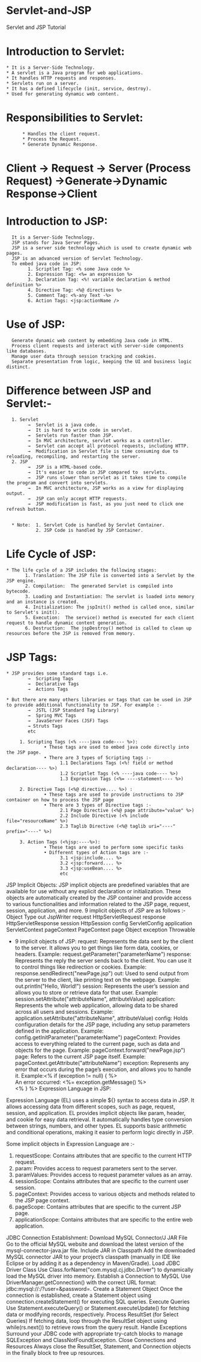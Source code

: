 # Servlet-and-JSP
Servlet and JSP Tutorial

# Introduction to Servlet:
    * It is a Server-Side Technology.
    * A servlet is a Java program for web applications.
    * It handles HTTP requests and responses.
    * Servlets run on a server.
    * It has a defined lifecycle (init, service, destroy).
    * Used for generating dynamic web content.
   # Responsibilities to Servlet:
          * Handles the client request.
          * Process the Request.
          * Generate Dynamic Response.

# Client → Request → Server (Process Request) →Generate→Dynamic Response→Client


# Introduction to JSP:
      It is a Server-Side Technology.
      JSP stands for Java Server Pages.
      JSP is a server side technology which is used to create dynamic web pages.
      JSP is an advanced version of Servlet Technology.
      To embed java code in JSP:
            1. Scriptlet Tag: <% some Java code %>
            2. Expression Tag: <%= an expression %>
            3. Declaration Tag: <%! variable declaration & method definition %>
            4. Directive Tag: <%@ directives %>
            5. Comment Tag: <%-any Text -%>
            6. Action Tags: <jsp:actionName />
# Use of JSP:
      Generate dynamic web content by embedding Java code in HTML.
      Process client requests and interact with server-side components like databases.
      Manage user data through session tracking and cookies.
      Separate presentation from logic, keeping the UI and business logic distinct.

# Difference between JSP and Servlet:-
      1. Servlet
            →  Servlet is a java code.
            →  It is hard to write code in servlet. 
            →  Servlets run faster than JSP.
            →  In MVC architecture, servlet works as a controller.
            →  Servlet can accept all protocol requests, including HTTP.
            →  Modification in Servlet file is time consuming due to reloading, recompiling, and restarting the server. 
      2. JSP
            →  JSP is a HTML-based code.
            →  It's easier to code in JSP compared to  servlets.
            →  JSP runs slower than servlet as it takes time to compile the program and convert into servlets.
            →  In MVC architecture, JSP works as a view for displaying output. 
            →  JSP can only accept HTTP requests.
            →  JSP modification is fast, as you just need to click one refresh button.
   
   
      * Note:  1. Servlet Code is handled by Servlet Container.
               2. JSP Code is handled by JSP Container.

# Life Cycle of  JSP:
	* The life cycle of a JSP includes the following stages:
           1. Translation: The JSP file is converted into a Servlet by the JSP engine.
           2. Compilation:  The generated Servlet is compiled into bytecode.
           3. Loading and Instantiation: The servlet is loaded into memory and an instance is created.
           4. Initialization: The jspInit() method is called once, similar to Servlet's init().
           5. Execution:  The service() method is executed for each client request to handle dynamic content generation.
           6. Destruction:  The jspDestroy() method is called to clean up resources before the JSP is removed from memory.
# JSP Tags:
    * JSP provides some standard tags i.e.
            →  Scripting Tags
            →  Declarative Tags
            →  Actions Tags

    * But there are many others libraries or tags that can be used in JSP to provide additional functionality to JSP. For example :-
            →  JSTL (JSP Standard Tag Library)
            →  Spring MVC Tags
            →  JavaServer Faces (JSF) Tags
            → Struts Tags
            etc

         1. Scripting Tags (<% ----java code---- %>):
                  • These tags are used to embed java code directly into the JSP page.
                  • There are 3 types of Scripting tags :-
                        1.1 Declarations Tags (<%! field or method declaration---- %>)
                        1.2 Scriptlet Tags (<% ----java code---- %>)
                        1.3 Expression Tags (<%= ----statement---- %>)
      
         2. Directive Tags (<%@ directive.... %>) :
                  • These tags are used to provide instructions to JSP container on how to process the JSP page 
                  • There are 3 types of Directive tags :- 
                        2.1 Page Directive (<%@ page attribute="value" %>)
                        2.2 Include Directive (<% include file="resourceName" %>)
                        2.3 Taglib Directive (<%@ taglib uri="----" prefix="----" %>)
         
         3. Action Tags (<%jsp:----%>):
                  • These tags are used to perform some specific tasks
                  • Different types of Action tags are :-
                        3.1 <jsp:include.... %>
                        3.2 <jsp:forward.... %>
                        3.3 <jsp:useBean.... %>
                        etc
      

JSP Implicit Objects:
JSP implicit objects are predefined variables that are available for use without any explicit declaration or initialization.
 These objects are automatically created by the JSP container and provide access to various functionalities and information related to the JSP page, request, session, application, and more.
9 implicit objects of JSP are as follows :-
Object
Type
out
JspWriter
request
HttpServletRequest
response
HttpServletResponse
session
HttpSession
config
ServletConfig
application
ServletContext
pageContext
PageContext
page
Object
exception
Throwable



* 9 implicit objects of JSP: 
request: Represents the data sent by the client to the server. It allows you to get things like form data, cookies, or headers.
Example: request.getParameter("parameterName")
response: Represents the reply the server sends back to the client. You can use it to control things like redirection or cookies.
Example: response.sendRedirect("newPage.jsp")
out: Used to send output from the server to the client, like printing text on the webpage.
Example: out.println("Hello, World!")
session: Represents the user’s session and allows you to store or retrieve data for that user.
Example: session.setAttribute("attributeName", attributeValue)
application: Represents the whole web application, allowing data to be shared across all users and sessions.
Example: application.setAttribute("attributeName", attributeValue)
config: Holds configuration details for the JSP page, including any setup parameters defined in the application.
Example: config.getInitParameter("parameterName")
pageContext: Provides access to everything related to the current page, such as data and objects for the page.
Example: pageContext.forward("newPage.jsp")
page: Refers to the current JSP page itself.
Example: pageContext.getAttribute("attributeName")
exception: Represents any error that occurs during the page’s execution, and allows you to handle it.
Example:<% if (exception != null) { %>  
 		An error occurred: <%= exception.getMessage() %>  
      <% } %> 
Expression Language in JSP:

Expression Language (EL) uses a simple ${} syntax to access data in JSP.
It allows accessing data from different scopes, such as page, request, session, and application.
EL provides implicit objects like param, header, and cookie for easy data retrieval.
It automatically handles type conversion between strings, numbers, and other types.
EL supports basic arithmetic and conditional operations, making it easier to perform logic directly in JSP.

Some implicit objects in Expression Language are :-
1. requestScope: Contains attributes that are specific to the current HTTP request.
2. param: Provides access to request parameters sent to the server.
3. paramValues: Provides access to request parameter values as an array.
4. sessionScope: Contains attributes that are specific to the current user session.
5. pageContext: Provides access to various objects and methods related to the JSP page context.
6. pageScope: Contains attributes that are specific to the current JSP page.
7. applicationScope: Contains attributes that are specific to the entire web application.









JDBC Connection Establishment:
Download MySQL Connector/J JAR File
Go to the official MySQL website and download the latest version of the mysql-connector-java.jar file.
Include JAR in Classpath
Add the downloaded MySQL connector JAR to your project’s classpath (manually in IDE like Eclipse or by adding it as a dependency in Maven/Gradle).
Load JDBC Driver Class
Use Class.forName("com.mysql.cj.jdbc.Driver") to dynamically load the MySQL driver into memory.
Establish a Connection to MySQL
Use DriverManager.getConnection() with the correct URL format: jdbc:mysql://<host>:<port>/<database>?user=<username>&password=<password>.
Create a Statement Object
Once the connection is established, create a Statement object using connection.createStatement() for executing SQL queries.
Execute Queries
Use Statement.executeQuery() or Statement.executeUpdate() for fetching data or modifying records, respectively.
Process ResultSet (for Select Queries)
If fetching data, loop through the ResultSet object using while(rs.next()) to retrieve rows from the query result.
Handle Exceptions
Surround your JDBC code with appropriate try-catch blocks to manage SQLException and ClassNotFoundException.
Close Connections and Resources
Always close the ResultSet, Statement, and Connection objects in the finally block to free up resources.


